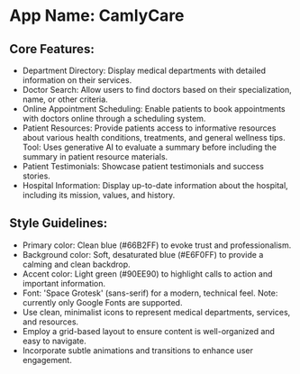 # **App Name**: CamlyCare

## Core Features:

- Department Directory: Display medical departments with detailed information on their services.
- Doctor Search: Allow users to find doctors based on their specialization, name, or other criteria.
- Online Appointment Scheduling: Enable patients to book appointments with doctors online through a scheduling system.
- Patient Resources: Provide patients access to informative resources about various health conditions, treatments, and general wellness tips. Tool: Uses generative AI to evaluate a summary before including the summary in patient resource materials.
- Patient Testimonials: Showcase patient testimonials and success stories.
- Hospital Information: Display up-to-date information about the hospital, including its mission, values, and history.

## Style Guidelines:

- Primary color: Clean blue (#66B2FF) to evoke trust and professionalism.
- Background color: Soft, desaturated blue (#E6F0FF) to provide a calming and clean backdrop.
- Accent color: Light green (#90EE90) to highlight calls to action and important information.
- Font: 'Space Grotesk' (sans-serif) for a modern, technical feel. Note: currently only Google Fonts are supported.
- Use clean, minimalist icons to represent medical departments, services, and resources.
- Employ a grid-based layout to ensure content is well-organized and easy to navigate.
- Incorporate subtle animations and transitions to enhance user engagement.